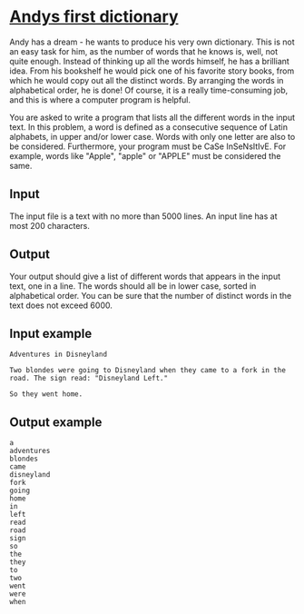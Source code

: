 # [Andys first dictionary](https://www.e-olymp.com/en/problems/1227)

Andy has a dream - he wants to produce his very own dictionary. This is not an easy task for him, as the number of words that he knows is, well, not quite enough. Instead of thinking up all the words himself, he has a brilliant idea. From his bookshelf he would pick one of his favorite story books, from which he would copy out all the distinct words. By arranging the words in alphabetical order, he is done! Of course, it is a really time-consuming job, and this is where a computer program is helpful.

You are asked to write a program that lists all the different words in the input text. In this problem, a word is defined as a consecutive sequence of Latin alphabets, in upper and/or lower case. Words with only one letter are also to be considered. Furthermore, your program must be CaSe InSeNsItIvE. For example, words like "Apple", "apple" or "APPLE" must be considered the same.

## Input

The input file is a text with no more than 5000 lines. An input line has at most 200 characters.

## Output

Your output should give a list of different words that appears in the input text, one in a line. The words should all be in lower case, sorted in alphabetical order. You can be sure that the number of distinct words in the text does not exceed 6000.

## Input example
```
Adventures in Disneyland

Two blondes were going to Disneyland when they came to a fork in the
road. The sign read: "Disneyland Left."

So they went home.
```

## Output example
```
a
adventures
blondes
came
disneyland
fork
going
home
in
left
read
road
sign
so
the
they
to
two
went
were
when
```
